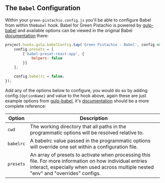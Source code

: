 ## The `Babel` Configuration

Within your `green-pistachio.config.js` you'll be able to configure Babel from within the`Babel` hook.  Babel for Green Pistachio is powered by [gulp-babel](https://github.com/babel/gulp-babel) and available options can be viewed in the original Babel [documentation](https://babeljs.io/docs/en/options) there:

```javascript
project.hooks.gulp.babelConfig.tap('Green Pistachio - Babel', config => {
    config.presets = [
        ['babel-preset-react-app', {
            helpers: false
        }]
    ];

    config.babelrc = false;
});
```

Add any of the options below to configure, you would do so by adding config.`{OptionName}` and value to the hook above, again these
are just example options from [gulp-babel](https://github.com/babel/gulp-babel), it's [documentation](https://babeljs.io/docs/en/options) should be a more complete reference:

[comment]: # (The table below was generated here: https://www.tablesgenerator.com/markdown_tables# It can be copy pasted into this generator for easy updating in the future)

| Option | Description |
|---|---|
| `cwd` | The working directory that all paths in the programmatic options will be resolved relative to. |
| `babelrc` | A babelrc value passed in the programmatic options will override one set within a configuration file. |
| `presets` | An array of presets to activate when processing this file. For more information on how individual entries interact, especially when used across multiple nested "env" and "overrides" configs. |

[comment]: # (End Table Generator Comment)
